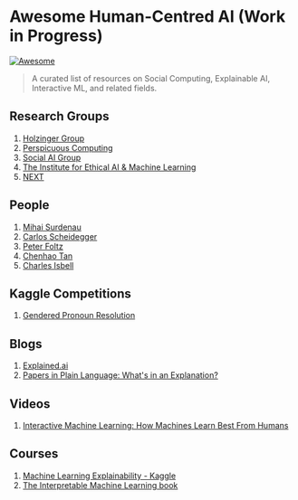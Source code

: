 # Awesome Human-Centred AI (Work in Progress)

[![Awesome](https://cdn.rawgit.com/sindresorhus/awesome/d7305f38d29fed78fa85652e3a63e154dd8e8829/media/badge.svg)](https://github.com/sindresorhus/awesome)

> A curated list of resources on Social Computing, Explainable AI, Interactive ML, and related fields.

## Research Groups
1. [Holzinger Group](https://human-centered.ai/project/kandinsky-patterns/)
2. [Perspicuous Computing](https://www.perspicuous-computing.science)
3. [Social AI Group](https://www.cs.vu.nl/en/research/artificial-intelligence/Social_AI_Group/index.aspx)
4. [The Institute for Ethical AI & Machine Learning](https://ethical.institute)
5. [NEXT](http://nextml.org/)

## People
1. [Mihai Surdenau](http://www.surdeanu.info/mihai/index.php)
2. [Carlos Scheidegger](https://cscheid.net)
3. [Peter Foltz](http://peterfoltz.me)
4. [Chenhao Tan](https://chenhaot.com)
5. [Charles Isbell](https://www.cc.gatech.edu/fac/Charles.Isbell/)

## Kaggle Competitions
1. [Gendered Pronoun Resolution](https://www.kaggle.com/c/gendered-pronoun-resolution)

## Blogs
1. [Explained.ai](http://explained.ai)
2. [Papers in Plain Language: What's in an Explanation?](http://cognitiveai.org/2019/03/10/papers-in-plain-language-whats-in-an-explanation-characterizing-knowledge-and-inference-requirements-for-elementary-science-exams-coling-2016/)

## Videos
1. [Interactive Machine Learning: How Machines Learn Best From Humans](https://www.youtube.com/watch?v=mog8r2AqW94)

## Courses
1. [Machine Learning Explainability - Kaggle](https://www.kaggle.com/learn/machine-learning-explainability)
2. [The Interpretable Machine Learning book](https://christophm.github.io/interpretable-ml-book/)